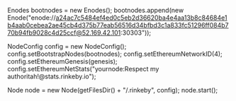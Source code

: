 Enodes bootnodes = new Enodes();
bootnodes.append(new Enode("enode://a24ac7c5484ef4ed0c5eb2d36620ba4e4aa13b8c84684e1b4aab0cebea2ae45cb4d375b77eab56516d34bfbd3c1a833fc51296ff084b770b94fb9028c4d25ccf@52.169.42.101:30303"));

NodeConfig config = new NodeConfig();
config.setBootstrapNodes(bootnodes);
config.setEthereumNetworkID(4);
config.setEthereumGenesis(genesis);
config.setEthereumNetStats("yournode:Respect my authoritah!@stats.rinkeby.io");

Node node = new Node(getFilesDir() + "/.rinkeby", config);
node.start();
